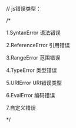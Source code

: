   // js错误类型：

  /*

   1.SyntaxError    语法错误

   2.ReferenceError   引用错误

   3.RangeError     范围错误

   4.TypeError     类型错误

   5.URIError      URI错误类型

   6.EvalError     编码错误

   7.自定义错误     

  */ 